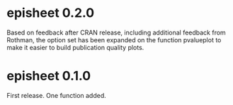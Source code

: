 # episheet 0.2.0

Based on feedback after CRAN release, including additional feedback from Rothman, the option set has been expanded on the function pvalueplot to make it easier to build publication quality plots.

# episheet 0.1.0

First release. One function added.
